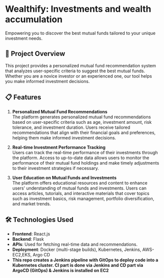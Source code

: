 # Wealthify: Investments and wealth accumulation

Empowering you to discover the best mutual funds tailored to your unique investment needs.

## 🚀 Project Overview

This project provides a personalized mutual fund recommendation system that analyzes user-specific criteria to suggest the best mutual funds. Whether you are a novice investor or an experienced one, our tool helps you make informed investment decisions.

## 📋 Features

1. **Personalized Mutual Fund Recommendations**  
   The platform generates personalized mutual fund recommendations based on user-specific criteria such as age, investment amount, risk tolerance, and investment duration. Users receive tailored recommendations that align with their financial goals and preferences, helping them make informed investment decisions.

2. **Real-time Investment Performance Tracking**  
   Users can track the real-time performance of their investments through the platform. Access to up-to-date data allows users to monitor the performance of their mutual fund holdings and make timely adjustments to their investment strategies if necessary.

3. **User Education on Mutual Funds and Investments**  
   The platform offers educational resources and content to enhance users' understanding of mutual funds and investments. Users can access articles, tutorials, and interactive materials that cover topics such as investment basics, risk management, portfolio diversification, and market trends.
   
## 🛠️ Technologies Used

- **Frontend**: React.js
- **Backend**: Flask
- **APIs**: Used for fetching real-time data and recommendations.
- **Deployment**: Docker (multi-stage builds), Kubernetes, Jenkins, AWS- EC2,EKS, Argo CD
- **This repo creates a Jenkins pipeline with GitOps to deploy code into a Kubernetes cluster. CI part is done via Jenkins and CD part via ArgoCD (GitOps) & Jenkins is installed on EC2**


